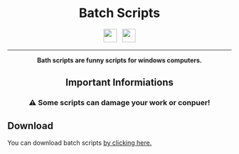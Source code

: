 <div align="center"><h1>Batch Scripts</h1>
 <img src="https://forthebadge.com/images/badges/not-a-bug-a-feature.svg" height="30"> &nbsp;
  <img src="https://forthebadge.com/images/badges/you-didnt-ask-for-this.svg" height="30">

---

**Bath scripts are funny scripts for windows computers.**

## Important Informiations

<h3>⚠️ Some scripts can damage your work or conpuer!</h3>
 </div>

## Download

You can download batch scripts [by clicking here.](https://github.com/OLIMINATOR/batch-skripty/releases/)
